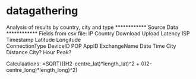 # datagathering
Analysis of results by country, city and type
************ Source Data ************
Fields from csv file:
IP	Country	Download	Upload	Latency	ISP	Timestamp	Latitude	Longitude	
ConnectionType	DeviceID	POP	AppID	ExchangeName	Date Time	City Distance
	City?	Hour	Peak?

Calculaations:
=SQRT(((H2-centre_lat)*length_lat)^2 + ((I2-centre_long)*length_long)^2)

